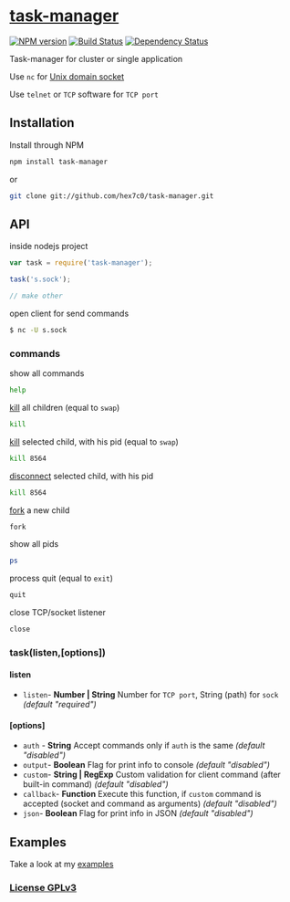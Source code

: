 # [task-manager](http://supergiovane.tk/#/task-manager)

[![NPM version](https://badge.fury.io/js/task-manager.svg)](http://badge.fury.io/js/task-manager)
[![Build Status](https://travis-ci.org/hex7c0/task-manager.svg)](https://travis-ci.org/hex7c0/task-manager)
[![Dependency Status](https://david-dm.org/hex7c0/task-manager/status.svg)](https://david-dm.org/hex7c0/task-manager)

Task-manager for cluster or single application

Use `nc` for [Unix domain socket](http://en.wikipedia.org/wiki/Unix_domain_socket)

Use `telnet` or `TCP` software for `TCP port`


## Installation

Install through NPM

```bash
npm install task-manager
```
or
```bash
git clone git://github.com/hex7c0/task-manager.git
```

## API

inside nodejs project
```js
var task = require('task-manager');

task('s.sock');

// make other
```

open client for send commands
```bash
$ nc -U s.sock
```

### commands

show all commands
```bash
help
```

[kill](http://nodejs.org/api/cluster.html#cluster_worker_kill_signal_sigterm) all children (equal to `swap`)
```bash
kill
```

[kill](http://nodejs.org/api/cluster.html#cluster_worker_kill_signal_sigterm) selected child, with his pid (equal to `swap`)
```bash
kill 8564
```

[disconnect](http://nodejs.org/api/cluster.html#cluster_worker_disconnect) selected child, with his pid
```bash
kill 8564
```

[fork](http://nodejs.org/api/cluster.html#cluster_cluster_fork_env) a new child
```bash
fork
```

show all pids
```bash
ps
```

process quit (equal to `exit`)
```bash
quit
```

close TCP/socket listener
```bash
close
```

### task(listen,[options])

#### listen

 - `listen`- **Number | String** Number for `TCP port`, String (path) for `sock` *(default "required")*

#### [options]

 - `auth` - **String** Accept commands only if `auth` is the same *(default "disabled")*
 - `output`- **Boolean** Flag for print info to console *(default "disabled")*
 - `custom`- **String | RegExp** Custom validation for client command (after built-in command) *(default "disabled")*
 - `callback`- **Function** Execute this function, if `custom` command is accepted (socket and command as arguments) *(default "disabled")*
 - `json`- **Boolean** Flag for print info in JSON *(default "disabled")*

## Examples

Take a look at my [examples](https://github.com/hex7c0/task-manager/tree/master/examples)

### [License GPLv3](http://opensource.org/licenses/GPL-3.0)
